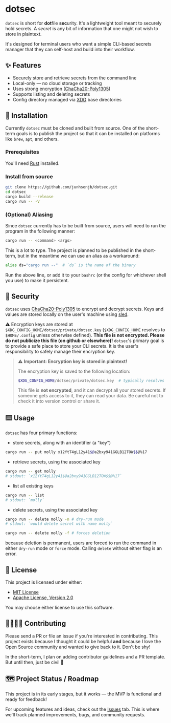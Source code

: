 # dotsec

`dotsec` is short for **dot**file **sec**urity. It's a lightweight tool meant to securely hold secrets. A *secret* is any bit of information that one might not wish to store in plaintext.

It's designed for terminal users who want a simple CLI-based secrets manager that they can self-host and build into their workflow.

## ✨ Features
- Securely store and retrieve secrets from the command line
- Local-only — no cloud storage or tracking
- Uses strong encryption ([ChaCha20-Poly1305](https://github.com/RustCrypto/AEADs/tree/master/chacha20poly1305))
- Supports listing and deleting secrets
- Config directory managed via [XDG](https://specifications.freedesktop.org/basedir-spec/latest/) base directories

## 💾 Installation

Currently `dotsec` must be cloned and built from source. One of the short-term goals is to publish the project so that it can be installed on platforms like `brew`, `apt`, and others.

### Prerequisites
You'll need [Rust](https://www.rust-lang.org/tools/install) installed.

### Install from source
```bash
git clone https://github.com/junhsonjb/dotsec.git
cd dotsec
cargo build --release
cargo run -- -V
```

### (Optional) Aliasing
Since `dotsec` currently has to be built from source, users will need to run the program in the following manner:
```bash
cargo run -- <command> <args>
```

This is a lot to type. The project is planned to be published in the short-term, but in the meantime we can use an alias as a workaround:
```bash
alias ds="cargo run --"  # `ds` is the name of the binary
```
Run the above line, or add it to your `bashrc` (or the config for whichever shell you use) to make it persistent.

## 🔐 Security
`dotsec` uses [ChaCha20-Poly1305](https://github.com/RustCrypto/AEADs/tree/master/chacha20poly1305) to encrypt and decrypt secrets. Keys and values are stored locally on the user's machine using [sled](https://github.com/spacejam/sled).

⚠️ Encryption keys are stored at `$XDG_CONFIG_HOME/dotsec/private/dotsec.key` (`$XDG_CONFIG_HOME` resolves to `$HOME/.config` unless otherwise defined). **This file is not encrypted. Please do not publicize this file (on github or elsewhere)!** `dotsec`'s primary goal is to provide a safe place to store your CLI secrets. It is the user's responsibility to safely manage their encryption key.

> ⚠️ **Important: Encryption key is stored in plaintext!**
>
> The encryption key is saved to the following location:
> ```bash
> $XDG_CONFIG_HOME/dotsec/private/dotsec.key  # typically resolves to ~/.config/dotsec/private/dotsec.key
> ```
> This file is **not encrypted**, and it can decrypt all your stored secrets. If someone gets access to it, they can read your data. Be careful not to check it into version control or share it.

## ⌨️ Usage

`dotsec` has four primary functions:
- store secrets, along with an identifier (a "key")
```bash
cargo run -- put molly x12YtT4gL12y41$@a2bxy941GGLB12TOW$$@%17
```
- retrieve secrets, using the associated key
```bash
cargo run -- get molly
# stdout: `x12YtT4gL12y41$@a2bxy941GGLB12TOW$$@%17`
```
- list all existing keys
```bash
cargo run -- list
# stdout: `molly`
```
- delete secrets, using the associated key
```bash
cargo run -- delete molly -n # dry-run mode
# stdout: `would delete secret with name molly`

cargo run -- delete molly -f # forces deletion
```
because deletion is permanent, users are forced to run the command in either `dry-run` mode or `force` mode. Calling `delete` without either flag is an error.

## 🪪 License

This project is licensed under either:

- [MIT License](./LICENSE-MIT)
- [Apache License, Version 2.0](./LICENSE-APACHE)

You may choose either license to use this software.

## 🫱🏽‍🫲🏿 Contributing
Please send a PR or file an issue if you're interested in contributing. This project exists because I thought it could be helpful **and** because I love the Open Source community and wanted to give back to it. Don't be shy!

In the short-term, I plan on adding contributor guidelines and a PR template. But until then, just be civil 🙂

## 🗺️ Project Status / Roadmap
This project is in its early stages, but it works — the MVP is functional and ready for feedback!

For upcoming features and ideas, check out the [Issues](https://github.com/junhsonjb/dotsec/issues) tab. This is where we'll track planned improvements, bugs, and community requests.

